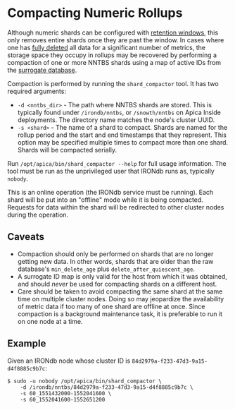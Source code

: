 # Compacting Numeric Rollups

Although numeric shards can be configured with [retention windows](../getting-started/configuration.md#nntbs), this only removes entire shards once they are past the window. In cases where one has [fully deleted](../api/data-deletion.md#deleting-all-data-for-a-metric-or-a-set-of-metrics) all data for a significant number of metrics, the storage space they occupy in rollups may be recovered by performing a compaction of one or more NNTBS shards using a map of active IDs from the [surrogate database](../getting-started/configuration.md#surrogate_database).

Compaction is performed by running the `shard_compactor` tool. It has two required arguments:

* `-d <nntbs_dir>` - The path where NNTBS shards are stored. This is typically found under `/irondb/nntbs`, or `/snowth/nntbs` on Apica Inside deployments. The directory name matches the node's cluster UUID.
* `-s <shard>` - The name of a shard to compact. Shards are named for the rollup period and the start and end timestamps that they represent. This option may be specified multiple times to compact more than one shard. Shards will be compacted serially.

Run `/opt/apica/bin/shard_compactor --help` for full usage information. The tool must be run as the unprivileged user that IRONdb runs as, typically `nobody`.

This is an online operation (the IRONdb service must be running). Each shard will be put into an "offline" mode while it is being compacted. Requests for data within the shard will be redirected to other cluster nodes during the operation.

## Caveats[​](https://docs.circonus.com/irondb/administration/compacting-numeric-rollups#caveats) <a href="#caveats" id="caveats"></a>

* Compaction should only be performed on shards that are no longer getting new data. In other words, shards that are older than the raw database's `min_delete_age` plus `delete_after_quiescent_age`.
* A surrogate ID map is only valid for the host from which it was obtained, and should _never_ be used for compacting shards on a different host.
* Care should be taken to avoid compacting the same shard at the same time on multiple cluster nodes. Doing so may jeopardize the availability of metric data if too many of one shard are offline at once. Since compaction is a background maintenance task, it is preferable to run it on one node at a time.

## Example[​](https://docs.circonus.com/irondb/administration/compacting-numeric-rollups#example) <a href="#example" id="example"></a>

Given an IRONdb node whose cluster ID is `84d2979a-f233-47d3-9a15-d4f8885c9b7c`:

```
$ sudo -u nobody /opt/apica/bin/shard_compactor \
    -d /irondb/nntbs/84d2979a-f233-47d3-9a15-d4f8885c9b7c \
    -s 60_1551432000-1552041600 \
    -s 60_1552041600-1552651200
```
